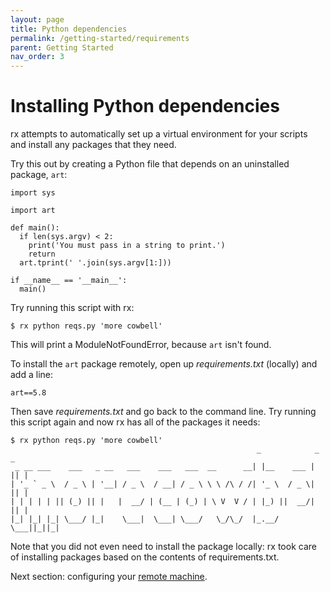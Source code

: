 ```yaml
---
layout: page
title: Python dependencies
permalink: /getting-started/requirements
parent: Getting Started
nav_order: 3
---
```


# Installing Python dependencies

rx attempts to automatically set up a virtual environment for your scripts
and install any packages that they need.

Try this out by creating a Python file that depends on an uninstalled package,
`art`:

    import sys

    import art

    def main():
      if len(sys.argv) < 2:
        print('You must pass in a string to print.')
        return
      art.tprint(' '.join(sys.argv[1:]))

    if __name__ == '__main__':
      main()

Try running this script with rx:

    $ rx python reqs.py 'more cowbell'

This will print a ModuleNotFoundError, because `art` isn't found.

To install the `art` package remotely, open up _requirements.txt_ (locally)
and add a line:

    art==5.8

Then save _requirements.txt_ and go back to the command line. Try running this
script again and now rx has all of the packages it needs:

    $ rx python reqs.py 'more cowbell'
                                                           _            _  _
     _ __ ___    ___   _ __   ___    ___   ___  __      __| |__    ___ | || |
    | '_ ` _ \  / _ \ | '__| / _ \  / __| / _ \ \ \ /\ / /| '_ \  / _ \| || |
    | | | | | || (_) || |   |  __/ | (__ | (_) | \ V  V / | |_) ||  __/| || |
    |_| |_| |_| \___/ |_|    \___|  \___| \___/   \_/\_/  |_.__/  \___||_||_|

Note that you did not even need to install the package locally: rx took care of
installing packages based on the contents of requirements.txt.

Next section: configuring your
[remote machine](/getting-started/remote-config).
